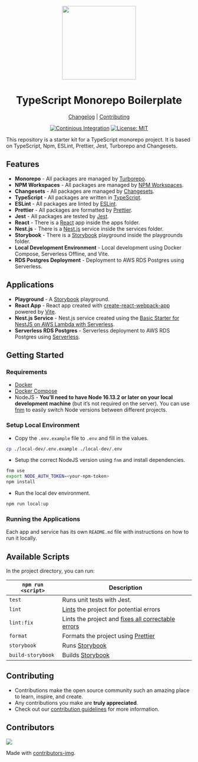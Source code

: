 <!--lint disable double-link awesome-heading awesome-git-repo-age awesome-toc-->

<div align="center">
<p>
    <img
        style="width: 200px"
        width="200"
        src="https://avatars.githubusercontent.com/u/4426989?s=200&v=4"
    >
</p>
<h1>TypeScript Monorepo Boilerplate</h1>

[Changelog](#) |
[Contributing](./CONTRIBUTING.md)

</div>
<div align="center">

[![Continious Integration][cibadge]][ciurl]
[![License: MIT][licensebadge]][licenseurl]

</div>

This repository is a starter kit for a TypeScript monorepo project. It is based on TypeScript, Npm, ESLint, Prettier, Jest, Turborepo and Changesets.

## Features

- **Monorepo** - All packages are managed by [Turborepo](https://turborepo.com/).
- **NPM Workspaces** - All packages are managed by [NPM Workspaces](https://docs.npmjs.com/cli/v7/using-npm/workspaces).
- **Changesets** - All packages are managed by [Changesets](https://github.com/changesets/changesets).
- **TypeScript** - All packages are written in [TypeScript](https://www.typescriptlang.org/).
- **ESLint** - All packages are linted by [ESLint](https://eslint.org/).
- **Prettier** - All packages are formatted by [Prettier](https://prettier.io/).
- **Jest** - All packages are tested by [Jest](https://jestjs.io/).
- **React** - There is a [React](https://reactjs.org/) app inside the apps folder.
- **Nest.js** - There is a [Nest.js](https://nestjs.com/) service inside the services folder.
- **Storybook** - There is a [Storybook](https://storybook.js.org/) playground inside the playgrounds folder.
- **Local Development Environment** - Local development using Docker Compose, Serverless Offline, and Vite.
- **RDS Postgres Deployment** - Deployment to AWS RDS Postgres using Serverless.

## Applications

- **Playground** - A [Storybook](https://storybook.js.org/) playground.
- **React App** - React app created with [create-react-webpack-app](https://www.npmjs.com/package/create-react-webpack-project) powered by [Vite](https://vitejs.dev/).
- **Nest.js Service** - Nest.js service created using the [Basic Starter for NestJS on AWS Lambda with Serverless](https://github.com/nanlabs/devops-reference/tree/main/examples/serverless-node-typescript-nest).
- **Serverless RDS Postgres** - Serverless deployment to AWS RDS Postgres using [Serverless](https://www.serverless.com/).

## Getting Started

### Requirements

- [Docker](https://docs.docker.com/get-docker/)
- [Docker Compose](https://docs.docker.com/compose/install/)
- NodeJS - **You’ll need to have Node 16.13.2 or later on your local development machine** (but it’s not required on the server). You can use [fnm](https://github.com/Schniz/fnm) to easily switch Node versions between different projects.

### Setup Local Environment

- Copy the `.env.example` file to `.env` and fill in the values.

```sh
cp ./local-dev/.env.example ./local-dev/.env
```

- Setup the correct NodeJS version using `fnm` and install dependencies.

```sh
fnm use
export NODE_AUTH_TOKEN=<your-npm-token>
npm install
```

- Run the local dev environment.

```sh
npm run local:up
```

### Running the Applications

Each app and service has its own `README.md` file with instructions on how to run it locally.

## Available Scripts

In the project directory, you can run:

| `npm run <script>` | Description                                                                                                             |
| ------------------ | ----------------------------------------------------------------------------------------------------------------------- |
| `test`             | Runs unit tests with Jest.                                                                                              |
| `lint`             | [Lints](http://stackoverflow.com/questions/8503559/what-is-linting) the project for potential errors                    |
| `lint:fix`         | Lints the project and [fixes all correctable errors](http://eslint.org/docs/user-guide/command-line-interface.html#fix) |
| `format`           | Formats the project using [Prettier](https://prettier.io/)                                                              |
| `storybook`        | Runs [Storybook](https://storybook.js.org/)                                                                             |
| `build-storybook`  | Builds [Storybook](https://storybook.js.org/)                                                                           |

## Contributing

- Contributions make the open source community such an amazing place to learn, inspire, and create.
- Any contributions you make are **truly appreciated**.
- Check out our [contribution guidelines](./CONTRIBUTING.md) for more information.

## Contributors

<a href="https://github.com/nanlabs/ts-monorepo-boilerplate/contributors">
  <img src="https://contrib.rocks/image?repo=nanlabs/ts-monorepo-boilerplate"/>
</a>

Made with [contributors-img](https://contrib.rocks).

[cibadge]: https://github.com/nanlabs/ts-monorepo-boilerplate/actions/workflows/ci.yml/badge.svg
[licensebadge]: https://img.shields.io/badge/License-MIT-blue.svg
[ciurl]: https://github.com/nanlabs/ts-monorepo-boilerplate/actions/workflows/ci.yml
[licenseurl]: https://github.com/nanlabs/ts-monorepo-boilerplate/blob/main/LICENSE
